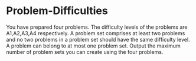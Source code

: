 # Problem-Difficulties
You have prepared four problems. The difficulty levels of the problems are A1,A2,A3,A4 respectively. A problem set comprises at least two problems and no two problems in a problem set should have the same difficulty level. A problem can belong to at most one problem set. Output the maximum number of problem sets you can create using the four problems.
